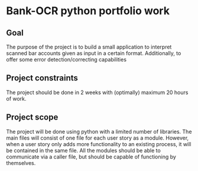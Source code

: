 # Bank-OCR python portfolio work
## Goal
The purpose of the project is to build a small application to interpret scanned bar accounts given as input in a certain format.
Additionally, to offer some error detection/correcting capabilities

## Project constraints
The project should be done in 2 weeks with (optimally) maximum 20 hours of work.

## Project scope
The project will be done using python with a limited number of libraries.
The main files will consist of one file for each user story as a module.
However, when a user story only adds more functionality to an existing process,
it will be contained in the same file. All the modules should be able to communicate via a caller file, but should be capable of functioning by themselves.

